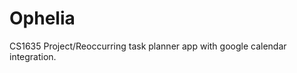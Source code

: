 # Ophelia
CS1635 Project/Reoccurring task planner app with google calendar integration.


<h1><a href="https://docs.google.com/document/d/1RFyngT-M6zcHdIN8o71TNi3WqWU-kVsYHzmeFXxLN3Y/edit"></a></h1>